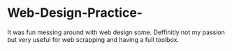 # Web-Design-Practice-
It was fun messing around with web design some. Deffinitly not my passion but very useful for web scrapping and having a full toolbox.
